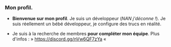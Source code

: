 ### Mon profil.

- **Bienvenue sur mon profil**. Je suis un développeur (*NAN j'déconne !*). Je suis réellement un bébé développeur, je configure des trucs en réalité.

- Je suis à la recherche de membres **pour compléter mon équipe**. Plus d'infos : » https://discord.gg/nVw6QF7zYa «
